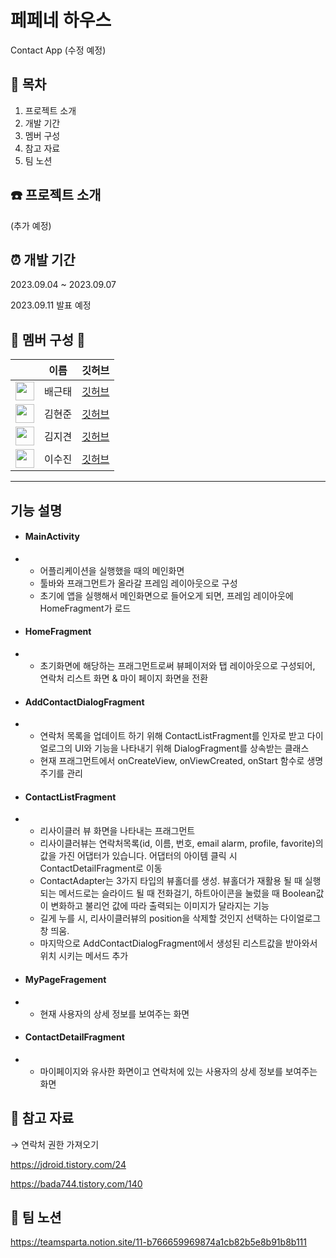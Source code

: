 # 페페네 하우스
Contact App (수정 예정)

## :scroll: 목차
1. 프로젝트 소개
2. 개발 기간
3. 멤버 구성
4. 참고 자료
5. 팀 노션

## :telephone: 프로젝트 소개
(추가 예정)

## :alarm_clock: 개발 기간 
2023.09.04 ~ 2023.09.07

2023.09.11 발표 예정 

## :two_men_holding_hands: 멤버 구성 :couple: 
|             | 이름           | 깃허브          |     
|-------------|---------------|---------------|
| <img src="https://github.com/kt2790.png" width="30" height="30"> | 배근태 | [깃허브](https://github.com/kt2790) <br>
| <img src="https://github.com/boomshh.png" width="30" height="30"> | 김현준 | [깃허브](https://github.com/boomshh) <br>
| <img src="https://github.com/Odin5din.png" width="30" height="30"> | 김지견 | [깃허브](https://github.com/Odin5din/) <br>
| <img src="https://github.com/sooj36.png" width="30" height="30"> | 이수진 | [깃허브](https://github.com/sooj36)
----------------------------------



## 기능 설명
- #### MainActivity
- - 어플리케이션을 실행했을 때의 메인화면
  - 툴바와 프래그먼트가 올라갈 프레임 레이아웃으로 구성
  - 초기에 앱을 실행해서 메인화면으로 들어오게 되면, 프레임 레이아웃에 HomeFragment가 로드
 
    
- #### HomeFragment
- - 초기화면에 해당하는 프래그먼트로써 뷰페이저와 탭 레이아웃으로 구성되어, 연락처 리스트 화면 & 마이 페이지 화면을 전환
 
- #### AddContactDialogFragment
-  - 연락처 목록을 업데이트 하기 위해 ContactListFragment를 인자로 받고 다이얼로그의 UI와 기능을 나타내기 위해 DialogFragment를 상속받는 클래스
   - 현재 프래그먼트에서 onCreateView, onViewCreated, onStart 함수로 생명주기를 관리
   

- #### ContactListFragment
- - 리사이클러 뷰 화면을 나타내는 프래그먼트
  - 리사이클러뷰는 연락처목록(id, 이름, 번호, email alarm, profile, favorite)의 값을 가진 어댑터가 있습니다. 어댑터의 아이템 클릭 시 ContactDetailFragment로 이동
  - ContactAdapter는 3가지 타입의 뷰홀더를 생성. 뷰홀더가 재활용 될 때 실행되는 메서드로는 슬라이드 될 때 전화걸기, 하트아이콘을 눌렀을 때 Boolean값이 변화하고 불리언 값에 따라 출력되는 이미지가 달라지는 기능
  - 길게 누를 시, 리사이클러뷰의 position을 삭제할 것인지 선택하는 다이얼로그 창 띄움.
  - 마지막으로 AddContactDialogFragment에서 생성된 리스트값을 받아와서 위치 시키는 메서드 추가
    
- #### MyPageFragement
- - 현재 사용자의 상세 정보를 보여주는 화면
  
- #### ContactDetailFragment
- - 마이페이지와 유사한 화면이고 연락처에 있는 사용자의 상세 정보를 보여주는 화면

## :paperclip: 참고 자료
→ 연락처 권한 가져오기


https://jdroid.tistory.com/24


https://bada744.tistory.com/140
   

## :notebook: 팀 노션
https://teamsparta.notion.site/11-b766659969874a1cb82b5e8b91b8b111

